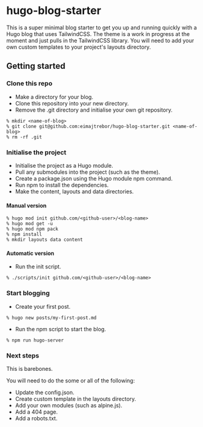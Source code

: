 # hugo-blog-starter

This is a super minimal blog starter to get you up and running quickly with a Hugo blog that uses TailwindCSS. The theme is a work in progress at the moment and just pulls in the TailwindCSS library. You will need to add your own custom templates to your project's layouts directory.

## Getting started

### Clone this repo

- Make a directory for your blog.
- Clone this repository into your new directory.
- Remove the .git directory and initialise your own git repository.

```
% mkdir <name-of-blog>
% git clone git@github.com:eimajtrebor/hugo-blog-starter.git <name-of-blog>
% rm -rf .git
```

### Initialise the project

- Initialise the project as a Hugo module.
- Pull any submodules into the project (such as the theme).
- Create a package.json using the Hugo module npm command.
- Run npm to install the dependencies.
- Make the content, layouts and data directories.

#### Manual version

```
% hugo mod init github.com/<github-user>/<blog-name>
% hugo mod get -u
% hugo mod npm pack
% npm install
% mkdir layouts data content
```

#### Automatic version

- Run the init script.

```
% ./scripts/init github.com/<github-user>/<blog-name>
```

### Start blogging

- Create your first post.

```
% hugo new posts/my-first-post.md
```

- Run the npm script to start the blog.

```
% npm run hugo-server
```

### Next steps

This is barebones.

You will need to do the some or all of the following:

- Update the config.json.
- Create custom template in the layouts directory.
- Add your own modules (such as alpine.js).
- Add a 404 page.
- Add a robots.txt.



